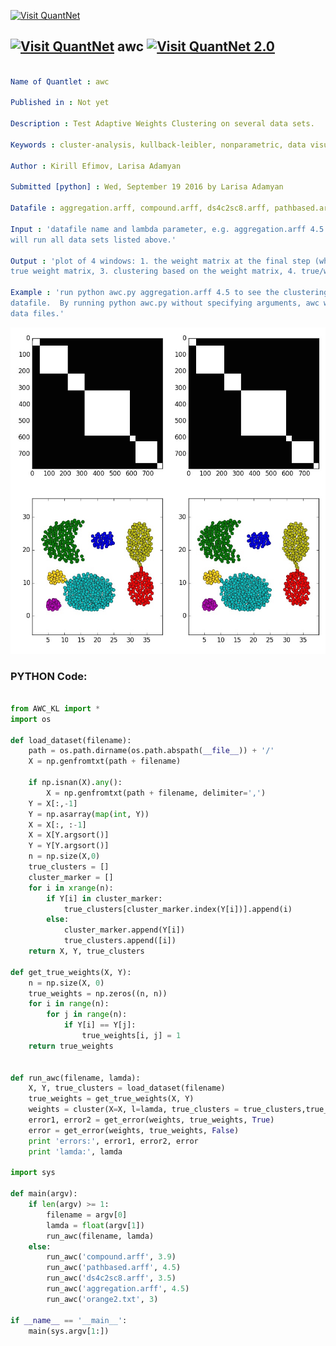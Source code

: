 
[<img src="https://github.com/QuantLet/Styleguide-and-FAQ/blob/master/pictures/banner.png" width="888" alt="Visit QuantNet">](http://quantlet.de/)

## [<img src="https://github.com/QuantLet/Styleguide-and-FAQ/blob/master/pictures/qloqo.png" alt="Visit QuantNet">](http://quantlet.de/) **awc** [<img src="https://github.com/QuantLet/Styleguide-and-FAQ/blob/master/pictures/QN2.png" width="60" alt="Visit QuantNet 2.0">](http://quantlet.de/)

```yaml

Name of Quantlet : awc

Published in : Not yet

Description : Test Adaptive Weights Clustering on several data sets.

Keywords : cluster-analysis, kullback-leibler, nonparametric, data visualization, data mining

Author : Kirill Efimov, Larisa Adamyan

Submitted [python] : Wed, September 19 2016 by Larisa Adamyan

Datafile : aggregation.arff, compound.arff, ds4c2sc8.arff, pathbased.arff, orange2.txt

Input : 'datafile name and lambda parameter, e.g. aggregation.arff 4.5. If nothing is given awc
will run all data sets listed above.'

Output : 'plot of 4 windows: 1. the weight matrix at the final step (white means 1, black is 0), 2.
true weight matrix, 3. clustering based on the weight matrix, 4. true/wanted clustering.'

Example : 'run python awc.py aggregation.arff 4.5 to see the clustering results on the aggregation
datafile.  By running python awc.py without specifying arguments, awc will run on the all listed
data files.'

```

![Picture1](aggregation_result.jpg)


### PYTHON Code:
```python

from AWC_KL import *
import os

def load_dataset(filename):
    path = os.path.dirname(os.path.abspath(__file__)) + '/'
    X = np.genfromtxt(path + filename)

    if np.isnan(X).any():
        X = np.genfromtxt(path + filename, delimiter=',')
    Y = X[:,-1]
    Y = np.asarray(map(int, Y))
    X = X[:, :-1]
    X = X[Y.argsort()]
    Y = Y[Y.argsort()]
    n = np.size(X,0)
    true_clusters = []
    cluster_marker = []
    for i in xrange(n):
        if Y[i] in cluster_marker:
            true_clusters[cluster_marker.index(Y[i])].append(i)
        else:
            cluster_marker.append(Y[i])
            true_clusters.append([i])
    return X, Y, true_clusters

def get_true_weights(X, Y):
    n = np.size(X, 0)
    true_weights = np.zeros((n, n))
    for i in range(n):
        for j in range(n):
            if Y[i] == Y[j]:
                true_weights[i, j] = 1
    return true_weights


def run_awc(filename, lamda):
    X, Y, true_clusters = load_dataset(filename)
    true_weights = get_true_weights(X, Y)
    weights = cluster(X=X, l=lamda, true_clusters = true_clusters,true_weights=true_weights, show_step = 0, show_finish =True, T_stat_show = False, clustering = 1, log_show=True)
    error1, error2 = get_error(weights, true_weights, True)
    error = get_error(weights, true_weights, False)
    print 'errors:', error1, error2, error
    print 'lamda:', lamda 

import sys

def main(argv):
    if len(argv) >= 1:
        filename = argv[0]
        lamda = float(argv[1])
        run_awc(filename, lamda)
    else:
        run_awc('compound.arff', 3.9)
        run_awc('pathbased.arff', 4.5)
        run_awc('ds4c2sc8.arff', 3.5)
        run_awc('aggregation.arff', 4.5)
        run_awc('orange2.txt', 3)
    
if __name__ == '__main__':
    main(sys.argv[1:])
    
```
